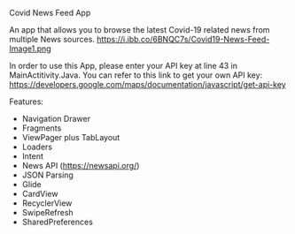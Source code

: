 Covid News Feed App

An app that allows you to browse the latest Covid-19 related news from multiple News sources.
https://i.ibb.co/6BNQC7s/Covid19-News-Feed-Image1.png

In order to use this App, please enter your API key at line 43 in MainActitivity.Java.
You can refer to  this link to get your own API key:
https://developers.google.com/maps/documentation/javascript/get-api-key

Features:
 - Navigation Drawer
 - Fragments
 - ViewPager plus TabLayout
 - Loaders
 - Intent
 - News API (https://newsapi.org/)
 - JSON Parsing
 - Glide
 - CardView
 - RecyclerView
 - SwipeRefresh
 - SharedPreferences
